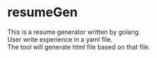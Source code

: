 # resumeGen
This is a resume generator written by golang.  
User write experience in a yaml file.  
The tool will generate html file based on that file.  
